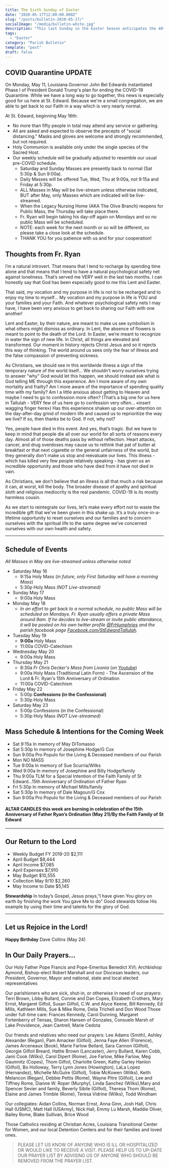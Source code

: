 ```yaml
---
title: The Sixth Sunday of Easter
date: "2020-05-17T12:00:00.000Z"
slug: "/posts/bulletin-2020-05-17/"
socialImage: "/media/bulletin-white.jpg"
description: "This last Sunday in the Easter Season anticipates the 40th day of Easter and the celebration of Ascension of our Lord. In the Gospel, Jesus promises not to leave us as orphans and that He will send the Advocate - the Holy Spirit - to direct us to all Truth."
tags:
  - "Easter"
category: "Parish Bulletin"
template: "post"
draft: false
---
```


## COVID Quarantine UPDATE

On Monday, May 11, Louisiana Governor John Bel Edwards instantiated Phase I of President Donald Trump's plan for ending the COVID-19 Quarantine. While we have a long way to go together, this news is especially good for us here at St. Edward. Because we're a small congregation, we are able to get back to our Faith in a way which is very nearly normal.

At St. Edward, beginning May 16th:

- No more than fifty people in total may attend any service or gathering.
- All are asked and expected to observe the precepts of "social distancing." Masks and gloves are welcome and strongly recommended, but not required.
- Holy Communion is available only under the single species of the Sacred Host.
- Our weekly schedule will be gradually adjusted to resemble our usual pre-COVID schedule.
  - Saturday and Sunday Masses are presently back to normal (Sat 5:30p & Sun 9:00a).
  - Daily Masses will be offered Tue, Wed, Thu at 9:00a, not 9:15a and Friday at 5:30p.
  - ALL Masses in May will be live-stream unless otherwise indicated, BUT after May, only Masses which are indicated will be live-streamed.
  - When the Legacy Nursing Home (AKA The Olive Branch) reopens for Public Mass, the Thursday will take place there.
  - Fr. Ryan will begin taking his day-off again on Mondays and so no public Mass will be scheduled.
  - NOTE: each week for the next month or so will be different, so please take a close look at the schedule.
  - THANK YOU for you patience with us and for your cooperation!

## Thoughts from Fr. Ryan

I’m a natural introvert. That means that I tend to recharge by spending time alone and that means that I tend to have a natural psychological safety net against loneliness. That’s served me VERY well in the last two months. I can honestly say that God has been especially good to me this Lent and Easter.

That said, my vocation and my purpose in life is not to be recharged and to enjoy my time to myself… My vocation and my purpose in life is YOU and your families and your Faith. And whatever psychological safety nets I may have, I have been very anxious to get back to sharing our Faith with one another!

Lent and Easter, by their nature, are meant to make us see symbolism in what others might dismiss as ordinary. In Lent, the absence of flowers is meant to point to the death of the Lord. In Easter, we’re meant to recognize in water the sign of new life. In Christ, all things are elevated and transformed. Our moment in history rejects Christ Jesus and so it rejects this way of thinking. The world around us sees only the fear of illness and the false compassion of preventing sickness.

As Christians, we should see in this worldwide illness a sign of the temporary nature of the world itself… We shouldn’t worry ourselves trying to answer “why” God would let this happen, we should instead ask what is God telling ME through this experience. Am I more aware of my own mortality and frailty? Am I more aware of the importance of spending quality time with my family? Am I a little anxious about getting to Heaven and maybe I need to go to confession more often? (That’s a big one for us here in Tallulah - VERY few of us here go to confession very often… «insert wagging finger here») Has this experience shaken up our over-attention on the day-after-day grind of modern life and caused us to reprioritize the way we live? If so, then thanks be to God. If not, why not?

Yes, people have died in this event. And yes, that’s tragic. But we have to keep in mind that people die all over our world for all sorts of reasons every day. Almost all of those deaths pass by without reflection. Heart attacks, cancer, and drug overdoses may cause us to rethink that pat of butter at breakfast or that next cigarette or the general unfairness of the world, but they generally don’t make us stop and reevaluate our lives. This illness - which has killed very few people relatively speaking - has given us an incredible opportunity and those who have died from it have not died in vain.

As Christians, we don’t believe that an illness is all that much a risk because it can, at worst, kill the body. The broader disease of apathy and spiritual sloth and religious mediocrity is the real pandemic. COVID-19 is its mostly harmless cousin.

As we start to reintegrate our lives, let’s make every effort not to waste the incredible gift that we’ve been given in this shake up. It’s a truly once-in-a-lifetime opportunity to reset ourselves and our families and to concern ourselves with the spiritual life to the same degree we’ve concerned ourselves with our own health and safety.

---

## Schedule of Events

_All Masses in May are live-streamed unless otherwise noted_

- Saturday May 16
  - 9:15a Holy Mass (_in future, only First Saturday will have a morning Mass_)
  - 5:30p Holy Mass _(NOT Live-streamed)_
- Sunday May 17
  - 9:00a Holy Mass
- Monday May 18
  - _In an effort to get back to a normal schedule, no public Mass will be scheduled on Mondays. Fr. Ryan usually offers a private Mass around 9am. If he decides to live-stream or invite public attendance, it will be posted on his own twitter profile [@FrHumphries](https://www.twitter.com/frhumphries) and the parish facebook page [Facebook.com/StEdwardTallulah](https://www.Facebook.com/StEdwardTallulah)._
- Tuesday May 19
  - **9:00a** Holy Mass
  - 11:00a COVID-Catechism
- Wednesday May 20
  - 9:00a Holy Mass
- Thursday May 21
  - 8:30a _Fr Chris Decker's Mass from Livonia_ (on [Youtube](https://www.youtube.com/catholicunderground))
  - 9:00a Holy Mass (Traditional Latin Form) - The Ascension of the Lord & Fr. Ryan's 15th Anniversary of Ordination
  - 11:00a COVID-Catechism
- Friday May 22
  - 5:00p **Confessions (in the Confessional)**
  - 5:30p Holy Mass
- Saturday May 23
  - 5:00p Confessions (in the Confessional)
  - 5:30p Holy Mass _(NOT Live-streamed)_

## Mass Schedule & Intentions for the Coming Week

- Sat 9:15a In memory of May DiTomasso
- Sat 5:30p In memory of Josephine Hodge/G Cox
- Sun 9:00a Pro Populo for the Living & Deceased members of our Parish
- Mon NO MASS
- Tue 9:00a In memory of Sue Scurria/Wilks
- Wed 9:00a In memory of Josephine and Billy Hodge/family
- Thu 9:00a TLM for a Special Intention of the Faith Family of St Edward...15th Anniversary of Ordination of Father Ryan
- Fri 5:30p In memory of Michael Mills/family
- Sat 5:30p In memory of Dale Magoun/G Cox
- Sun 9:00a Pro Populo for the Living & Deceased members of our Parish

#### ALTAR CANDLES this week are burning in celebration of the 15th Anniversary of Father Ryan’s Ordination (May 21)/By the Faith Family of St Edward

---

## Our Return to the Lord

- Weekly Budget FY 2019-20 \$2,111
- April Budget \$8,444
- April Income \$7,085
- April Expenses \$7,910
- May Budget \$10,555
- Collection May 9/10 \$2,260
- May Income to Date \$5,145

**Stewardship** In today’s Gospel, Jesus prays,”I have given You glory on earth by finishing the work You gave Me to do” Good stewards follow His example by using their time and talents for the glory of God.

---

## Let us Rejoice in the Lord!

**Happy Birthday** Dave Collins (May 24)

## In Our Daily Prayers…

Our Holy Father Pope Francis and Pope-Emeritus Benedict XVI; Archbishop Aymond, Bishop-elect Robert Marshall and our Diocesan leaders, our President, Governor, Mayor and national, state and local elected representatives

Our parishioners who are sick, shut-in, or otherwise in need of our prayers: Terri Brown, Libby Bullard, Connie and Dan Copes, Elizabeth Crothers, Mary Ernst, Margaret Gilfoil, Susan Gilfoil, C.W. and Alyce Keene, Bill Kennedy, Ed Mills, Kathleen Mills, Sue & Mike Rome, Delia Trichell and Don Wood
Those under full-time care: Frances Kennedy, Carol Dunning, Margaret Fortenberry of Tensas, Sharon Hansen of Gonzales, Consuelo Marsh of Lake Providence, Jean Cantrell, Marie Cedota

Our friends and relatives who need our prayers: Lee Adams (Smith), Ashley Alexander (Regan), Pam Amacker (Gilfoil), Jenna Faye Allen (Florence), James Arceneaux (Book), Marie Farlow Bellard, Sara Cannon (Gilfoil), Georgie Gilfoil Breard, Hattie Brown (Lancaster), Jerry Bullard, Karen Cobb, Jami Cook (Wilks), Carol Dipert (Rome), Joe Farlow, Mike Farlow, Meg Gaumnitz (Copes), Thom Gilfoil, Charlotte Green, Kathy Garley Hanlon (Gilfoil), Bo Holloway, Terry Lynn Jones (Howington), LaLa Lopez (Hernandez), Michelle McGuire (Gilfoil), Tobie McKowen (Wilks), Keith Melancon (Regan), Debbie Pettis (Rome), Wayne Pitre (Gilfoil), Lee and Tiffney Rome, Dianne W. Roper (Murphy), Linda Sanchez (Wilks),Mary and Spencer Sevier and family, Beverly Sibile (Gilfoil), Theresa Thom (Rome), Elaine and James Trimble (Rome), Teresa Vidrine (Wilks), Todd Windham

Our collegiates: Aidan Collins, Norman Ernst, Anna Ginn, Josh Hall, Chris Hall (USMC), Matt Hall (USArmy), Nick Hall, Emmy Lu Marsh, Maddie Oliver, Bailey Rome, Blake Sullivan, Brice Wood

Those Catholics residing at Christian Acres, Louisiana Transitional Center for Women, and our local Detention Centers and for their families and loved ones.

> PLEASE LET US KNOW OF ANYONE WHO IS ILL OR HOSPITALIZED OR WOULD LIKE TO RECEIVE A VISIT.
> PLEASE HELP US TO UP-DATE OUR PRAYER LIST BY ADVISING US OF ANYONE WHO SHOULD BE REMOVED FROM THE PRAYER LIST.
